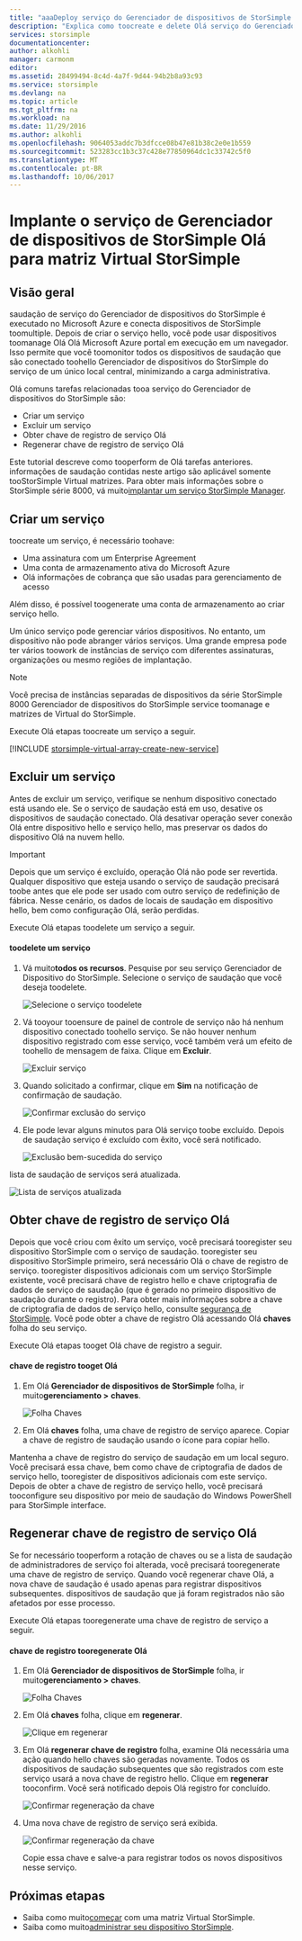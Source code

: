 ```yaml
---
title: "aaaDeploy serviço do Gerenciador de dispositivos de StorSimple | Microsoft Docs"
description: "Explica como toocreate e delete Olá serviço do Gerenciador de dispositivos do StorSimple no hello portal do Azure e descreve como toomanage Olá a chave de registro de serviço."
services: storsimple
documentationcenter: 
author: alkohli
manager: carmonm
editor: 
ms.assetid: 28499494-8c4d-4a7f-9d44-94b2b8a93c93
ms.service: storsimple
ms.devlang: na
ms.topic: article
ms.tgt_pltfrm: na
ms.workload: na
ms.date: 11/29/2016
ms.author: alkohli
ms.openlocfilehash: 9064053addc7b3dfcce08b47e81b38c2e0e1b559
ms.sourcegitcommit: 523283cc1b3c37c428e77850964dc1c33742c5f0
ms.translationtype: MT
ms.contentlocale: pt-BR
ms.lasthandoff: 10/06/2017
---
```

# <a name="deploy-hello-storsimple-device-manager-service-for-storsimple-virtual-array"></a>Implante o serviço de Gerenciador de dispositivos de StorSimple Olá para matriz Virtual StorSimple
## <a name="overview"></a>Visão geral

saudação de serviço do Gerenciador de dispositivos do StorSimple é executado no Microsoft Azure e conecta dispositivos de StorSimple toomultiple. Depois de criar o serviço hello, você pode usar dispositivos toomanage Olá Olá Microsoft Azure portal em execução em um navegador. Isso permite que você toomonitor todos os dispositivos de saudação que são conectado toohello Gerenciador de dispositivos do StorSimple do serviço de um único local central, minimizando a carga administrativa.

Olá comuns tarefas relacionadas tooa serviço do Gerenciador de dispositivos do StorSimple são:

* Criar um serviço
* Excluir um serviço
* Obter chave de registro de serviço Olá
* Regenerar chave de registro de serviço Olá

Este tutorial descreve como tooperform de Olá tarefas anteriores. informações de saudação contidas neste artigo são aplicável somente tooStorSimple Virtual matrizes. Para obter mais informações sobre o StorSimple série 8000, vá muito[implantar um serviço StorSimple Manager](storsimple-manage-service.md).

## <a name="create-a-service"></a>Criar um serviço

toocreate um serviço, é necessário toohave:

* Uma assinatura com um Enterprise Agreement
* Uma conta de armazenamento ativa do Microsoft Azure
* Olá informações de cobrança que são usadas para gerenciamento de acesso

Além disso, é possível toogenerate uma conta de armazenamento ao criar serviço hello.

Um único serviço pode gerenciar vários dispositivos. No entanto, um dispositivo não pode abranger vários serviços. Uma grande empresa pode ter vários toowork de instâncias de serviço com diferentes assinaturas, organizações ou mesmo regiões de implantação.

> [!NOTE]
> Você precisa de instâncias separadas de dispositivos da série StorSimple 8000 Gerenciador de dispositivos do StorSimple service toomanage e matrizes de Virtual do StorSimple.


Execute Olá etapas toocreate um serviço a seguir.

[!INCLUDE [storsimple-virtual-array-create-new-service](../../includes/storsimple-virtual-array-create-new-service.md)]

## <a name="delete-a-service"></a>Excluir um serviço

Antes de excluir um serviço, verifique se nenhum dispositivo conectado está usando ele. Se o serviço de saudação está em uso, desative os dispositivos de saudação conectado. Olá desativar operação sever conexão Olá entre dispositivo hello e serviço hello, mas preservar os dados do dispositivo Olá na nuvem hello.

> [!IMPORTANT]
> Depois que um serviço é excluído, operação Olá não pode ser revertida. Qualquer dispositivo que esteja usando o serviço de saudação precisará toobe antes que ele pode ser usado com outro serviço de redefinição de fábrica. Nesse cenário, os dados de locais de saudação em dispositivo hello, bem como configuração Olá, serão perdidas.
 

Execute Olá etapas toodelete um serviço a seguir.

#### <a name="toodelete-a-service"></a>toodelete um serviço

1. Vá muito**todos os recursos**. Pesquise por seu serviço Gerenciador de Dispositivo do StorSimple. Selecione o serviço de saudação que você deseja toodelete.
   
    ![Selecione o serviço toodelete](./media/storsimple-virtual-array-manage-service/deleteservice2.png)
2. Vá tooyour tooensure de painel de controle de serviço não há nenhum dispositivo conectado toohello serviço. Se não houver nenhum dispositivo registrado com esse serviço, você também verá um efeito de toohello de mensagem de faixa. Clique em **Excluir**.
   
    ![Excluir serviço](./media/storsimple-virtual-array-manage-service/deleteservice3.png)

3. Quando solicitado a confirmar, clique em **Sim** na notificação de confirmação de saudação. 
   
    ![Confirmar exclusão do serviço](./media/storsimple-virtual-array-manage-service/deleteservice4.png)
4. Ele pode levar alguns minutos para Olá serviço toobe excluído. Depois de saudação serviço é excluído com êxito, você será notificado.
   
    ![Exclusão bem-sucedida do serviço](./media/storsimple-virtual-array-manage-service/deleteservice6.png)

lista de saudação de serviços será atualizada.

 ![Lista de serviços atualizada](./media/storsimple-virtual-array-manage-service/deleteservice7.png)

## <a name="get-hello-service-registration-key"></a>Obter chave de registro de serviço Olá
Depois que você criou com êxito um serviço, você precisará tooregister seu dispositivo StorSimple com o serviço de saudação. tooregister seu dispositivo StorSimple primeiro, será necessário Olá o chave de registro de serviço. tooregister dispositivos adicionais com um serviço StorSimple existente, você precisará chave de registro hello e chave criptografia de dados de serviço de saudação (que é gerado no primeiro dispositivo de saudação durante o registro). Para obter mais informações sobre a chave de criptografia de dados de serviço hello, consulte [segurança de StorSimple](storsimple-security.md). Você pode obter a chave de registro Olá acessando Olá **chaves** folha do seu serviço.

Execute Olá etapas tooget Olá chave de registro a seguir.

#### <a name="tooget-hello-service-registration-key"></a>chave de registro tooget Olá
1. Em Olá **Gerenciador de dispositivos de StorSimple** folha, ir muito**gerenciamento &gt;**  **chaves**.
   
   ![Folha Chaves](./media/storsimple-virtual-array-manage-service/getregkey2.png)
2. Em Olá **chaves** folha, uma chave de registro de serviço aparece. Copiar a chave de registro de saudação usando o ícone para copiar hello. 

Mantenha a chave de registro do serviço de saudação em um local seguro. Você precisará essa chave, bem como chave de criptografia de dados de serviço hello, tooregister de dispositivos adicionais com este serviço. Depois de obter a chave de registro de serviço hello, você precisará tooconfigure seu dispositivo por meio de saudação do Windows PowerShell para StorSimple interface.

## <a name="regenerate-hello-service-registration-key"></a>Regenerar chave de registro de serviço Olá
Se for necessário tooperform a rotação de chaves ou se a lista de saudação de administradores de serviço foi alterada, você precisará tooregenerate uma chave de registro de serviço. Quando você regenerar chave Olá, a nova chave de saudação é usado apenas para registrar dispositivos subsequentes. dispositivos de saudação que já foram registrados não são afetados por esse processo.

Execute Olá etapas tooregenerate uma chave de registro de serviço a seguir.

#### <a name="tooregenerate-hello-service-registration-key"></a>chave de registro tooregenerate Olá
1. Em Olá **Gerenciador de dispositivos de StorSimple** folha, ir muito**gerenciamento &gt;**  **chaves**.
   
   ![Folha Chaves](./media/storsimple-virtual-array-manage-service/getregkey2.png)
2. Em Olá **chaves** folha, clique em **regenerar**.
   
   ![Clique em regenerar](./media/storsimple-virtual-array-manage-service/getregkey5.png)
3. Em Olá **regenerar chave de registro** folha, examine Olá necessária uma ação quando hello chaves são geradas novamente. Todos os dispositivos de saudação subsequentes que são registrados com este serviço usará a nova chave de registro hello. Clique em **regenerar** tooconfirm. Você será notificado depois Olá registro for concluído.
   
   ![Confirmar regeneração da chave](./media/storsimple-virtual-array-manage-service/getregkey3.png)
4. Uma nova chave de registro de serviço será exibida.
   
    ![Confirmar regeneração da chave](./media/storsimple-virtual-array-manage-service/getregkey4.png)
   
   Copie essa chave e salve-a para registrar todos os novos dispositivos nesse serviço.

## <a name="next-steps"></a>Próximas etapas
* Saiba como muito[começar](storsimple-virtual-array-deploy1-portal-prep.md) com uma matriz Virtual StorSimple.
* Saiba como muito[administrar seu dispositivo StorSimple](storsimple-ova-web-ui-admin.md).


